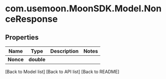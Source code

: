 # com.usemoon.MoonSDK.Model.NonceResponse

## Properties

| Name      | Type       | Description | Notes |
| --------- | ---------- | ----------- | ----- |
| **Nonce** | **double** |             |       |

\[Back to Model list] \[Back to API list] \[Back to README]
